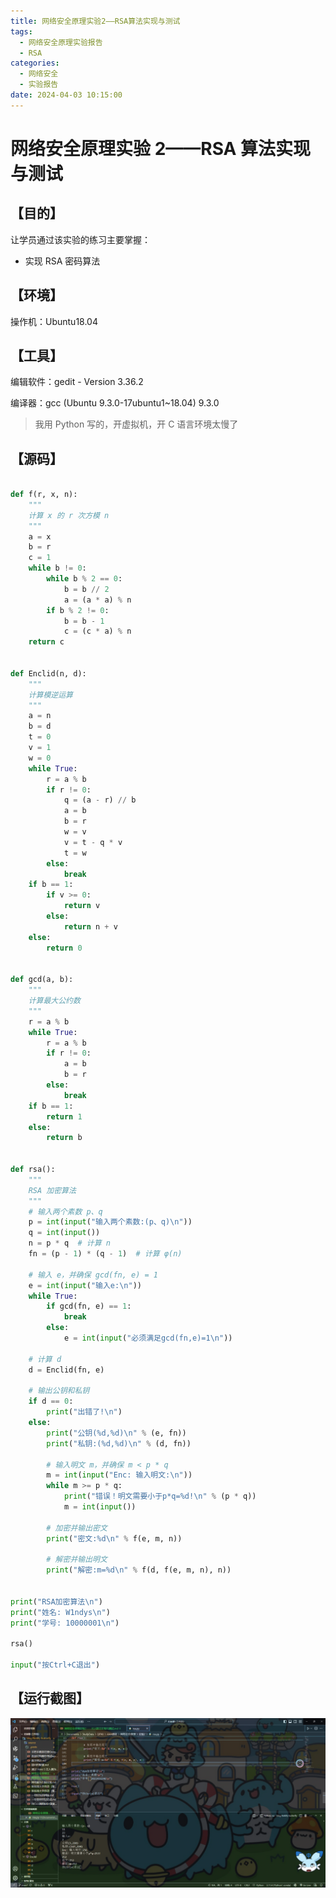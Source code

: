 ```yaml
---
title: 网络安全原理实验2——RSA算法实现与测试
tags:
  - 网络安全原理实验报告
  - RSA
categories:
  - 网络安全
  - 实验报告
date: 2024-04-03 10:15:00
---
```


# 网络安全原理实验 2——RSA 算法实现与测试

## 【目的】

让学员通过该实验的练习主要掌握：

- 实现 RSA 密码算法

## 【环境】

操作机：Ubuntu18.04

## 【工具】

编辑软件：gedit - Version 3.36.2

编译器：gcc (Ubuntu 9.3.0-17ubuntu1~18.04) 9.3.0

> 我用 Python 写的，开虚拟机，开 C 语言环境太慢了

## 【源码】

```Python

def f(r, x, n):
    """
    计算 x 的 r 次方模 n
    """
    a = x
    b = r
    c = 1
    while b != 0:
        while b % 2 == 0:
            b = b // 2
            a = (a * a) % n
        if b % 2 != 0:
            b = b - 1
            c = (c * a) % n
    return c


def Enclid(n, d):
    """
    计算模逆运算
    """
    a = n
    b = d
    t = 0
    v = 1
    w = 0
    while True:
        r = a % b
        if r != 0:
            q = (a - r) // b
            a = b
            b = r
            w = v
            v = t - q * v
            t = w
        else:
            break
    if b == 1:
        if v >= 0:
            return v
        else:
            return n + v
    else:
        return 0


def gcd(a, b):
    """
    计算最大公约数
    """
    r = a % b
    while True:
        r = a % b
        if r != 0:
            a = b
            b = r
        else:
            break
    if b == 1:
        return 1
    else:
        return b


def rsa():
    """
    RSA 加密算法
    """
    # 输入两个素数 p、q
    p = int(input("输入两个素数:(p、q)\n"))
    q = int(input())
    n = p * q  # 计算 n
    fn = (p - 1) * (q - 1)  # 计算 φ(n)

    # 输入 e，并确保 gcd(fn, e) = 1
    e = int(input("输入e:\n"))
    while True:
        if gcd(fn, e) == 1:
            break
        else:
            e = int(input("必须满足gcd(fn,e)=1\n"))

    # 计算 d
    d = Enclid(fn, e)

    # 输出公钥和私钥
    if d == 0:
        print("出错了!\n")
    else:
        print("公钥(%d,%d)\n" % (e, fn))
        print("私钥:(%d,%d)\n" % (d, fn))

        # 输入明文 m，并确保 m < p * q
        m = int(input("Enc: 输入明文:\n"))
        while m >= p * q:
            print("错误！明文需要小于p*q=%d!\n" % (p * q))
            m = int(input())

        # 加密并输出密文
        print("密文:%d\n" % f(e, m, n))

        # 解密并输出明文
        print("解密:m=%d\n" % f(d, f(e, m, n), n))


print("RSA加密算法\n")
print("姓名: W1ndys\n")
print("学号: 10000001\n")

rsa()

input("按Ctrl+C退出")


```

## 【运行截图】

![image-20240403103313875](../img/CyberSecurity/2-RSA/image-20240403103313875.png)
